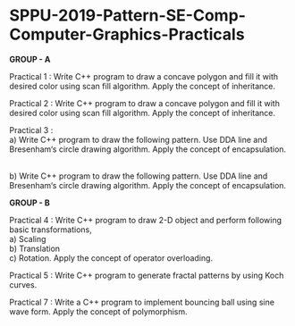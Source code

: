 # SPPU-2019-Pattern-SE-Comp-Computer-Graphics-Practicals

**GROUP - A**

Practical 1 : Write C++ program to draw a concave polygon and fill it with desired color using scan fill algorithm. Apply the concept of inheritance.

Practical 2 : Write C++ program to draw a concave polygon and fill it with desired color using scan fill algorithm. Apply the concept of inheritance.

Practical 3 : 
<br>a)	Write C++ program to draw the following pattern. Use DDA line and Bresenham‘s circle
drawing algorithm. Apply the concept of encapsulation.

<br>b)	Write C++ program to draw the following pattern. Use DDA line and Bresenham‘s circle
drawing algorithm. Apply the concept of encapsulation.

**GROUP - B**

Practical 4 : Write C++ program to draw 2-D object and perform following basic transformations, <br>a) Scaling
<br>b) Translation <br>c) Rotation. Apply the concept of operator overloading.

Practical 5 : Write C++ program to generate fractal patterns by using Koch curves.

Practical 7 : Write a C++ program to implement bouncing ball using sine wave form. Apply the concept of polymorphism.
